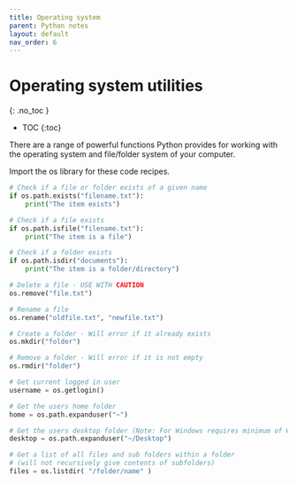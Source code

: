 ```yaml
---
title: Operating system
parent: Python notes
layout: default
nav_order: 6
---
```


# Operating system utilities
{: .no_toc }

- TOC
{:toc} 

There are a range of powerful functions Python provides for working with the operating system and file/folder system of your computer.

Import the os library for these code recipes.

```py
# Check if a file or folder exists of a given name
if os.path.exists("filename.txt"):
    print("The item exists")

# Check if a file exists
if os.path.isfile("filename.txt"):
    print("The item is a file")

# Check if a folder exists
if os.path.isdir("documents"):
    print("The item is a folder/directory")

# Delete a file - USE WITH CAUTION
os.remove("file.txt")

# Rename a file
os.rename("oldfile.txt", "newfile.txt")

# Create a folder - Will error if it already exists
os.mkdir("folder")

# Remove a folder - Will error if it is not empty
os.rmdir("folder")

# Get current logged in user
username = os.getlogin()

# Get the users home folder
home = os.path.expanduser("~")

# Get the users desktop folder (Note: For Windows requires minimum of Windows 7)
desktop = os.path.expanduser("~/Desktop")

# Get a list of all files and sub folders within a folder 
# (will not recursively give contents of subfolders)
files = os.listdir( "/folder/name" )
```
